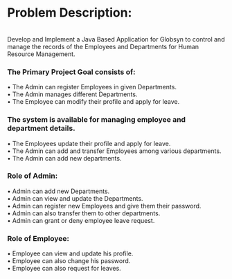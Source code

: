 <h1>Problem Description:</h1>
<br>
Develop and Implement a Java Based Application for Globsyn to control and manage the records of the Employees and Departments for Human Resource Management.
<br>
<h3>The Primary Project Goal consists of:</h3>
•	The Admin can register Employees in given Departments.
<br>
•	The Admin manages different Departments.
<br>
•	The Employee can modify their profile and apply for leave.
<br>
<h3>The system is available for managing employee and department details.</h3>

•	The Employees update their profile and apply for leave.
<br>
•	The Admin can add and transfer Employees among various departments.
<br>
•	The Admin can add new departments.
<br>

<h3>Role of Admin:</h3>
•	Admin can add new Departments.
<br>
•	Admin can view and update the Departments.
<br>
•	Admin can register new Employees and give them their password.
<br>
•	 Admin can also transfer them to other departments.
<br>
•	Admin can grant or deny employee leave request.
<br>

<h3>Role of Employee:</h3>
•	 Employee can view and update his profile.
<br>
•	Employee can also change his password.
<br>
•	Employee can also request for leaves.
